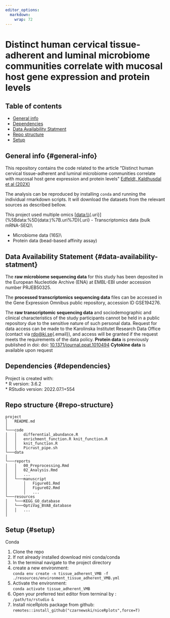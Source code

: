 ```yaml
---
editor_options: 
  markdown: 
    wrap: 72
---
```


# Distinct human cervical tissue-adherent and luminal microbiome communities correlate with mucosal host gene expression and protein levels

## Table of contents

-   [General info](#general-info)
-   [Dependencies](#dependencies)
-   [Data Availability Statment](#data-availability-statment)
-   [Repo structure](#repo-structure)
-   [Setup](#setup)

## General info {#general-info}

This repository contains the code related to the article "Distinct human
cervical tissue-adherent and luminal microbiome communities correlate
with mucosal host gene expression and protein levels" [Edfeldt,
Kaldhusdal et al (202X)](https://doi.org/)

The analysis can be reproduced by installing `conda` and running the
individual rmarkdown scripts. It will download the datasets from the
relevant sources as described bellow.

This project used multiple omics
[[data:\\\\](data:){.uri}](%5Bdata:%5D(data:)%7B.uri%7D){.uri} -
Transcriptomics data (bulk mRNA-SEQ)\
- Microbiome data (16S)\
- Protein data (bead-based affinity assay)

## Data Availability Statement {#data-availability-statment}

The **raw microbiome sequencing data** for this study has been deposited
in the European Nucleotide Archive (ENA) at EMBL-EBI under accession
number PRJEB50325.

The **processed transcriptomics sequencing data** files can be accessed
in the Gene Expression Omnibus public repository, accession ID
GSE194276.

The **raw transcriptomic sequencing data** and sociodemographic and
clinical characteristics of the study participants cannot be held in a
public repository due to the sensitive nature of such personal data.
Request for data access can be made to the Karolinska Institutet
Research Data Office (contact via
[rdo\@ki.se](mailto:rdo@ki.se){.email}), and access will be granted if
the request meets the requirements of the data policy. **Protein data**
is previously published in doi: doi:
[10.1371/journal.ppat.1010494](https://doi.org/10.1371/journal.ppat.1010494.s017)
**Cytokine data** is available upon request

## Dependencies {#dependencies}

Project is created with:\
\* R version: 3.6.2\
\* RStudio version: 2022.07.1+554

## Repo structure {#repo-structure}

    project
    │   README.md
    │  
    └───code
    │   │   differential_abundance.R
    │   │   enrichment_function.R knit_function.R
    │   │   knit_function.R
    │   │   Picrust_pipe.sh
    └───data
    │ 
    └───reports
    │   │   00_Preprocessing.Rmd
    │   │   02_Analysis.Rmd
    │   │   ...
    │   └───manuscript
    │       │   Figure01.Rmd
    │       │   Figure02.Rmd
    │       │   ...
    └───resources
    │   └───KEGG_GO_database
    │   └───OptiVag_BVAB_database
    │   │   ...
    │ 

## Setup {#setup}

Conda

1.  Clone the repo
2.  If not already installed download mini conda/conda
3.  In the terminal navigate to the project directory
4.  create a new environment:<br/>
    `conda env create -n tissue_adherent_VMB -f ./resources/environment_tissue_adherent_VMB.yml`
5.  Activate the environment:<br/> `conda activate tissue_adherent_VMB`
6.  Open your preferred text editor from terminal by :<br/>
    `/path/to/rstudio &`
7.  Install niceRplots package from github:<br/>
    `remotes::install_github("czarnewski/niceRplots",force=T)`
